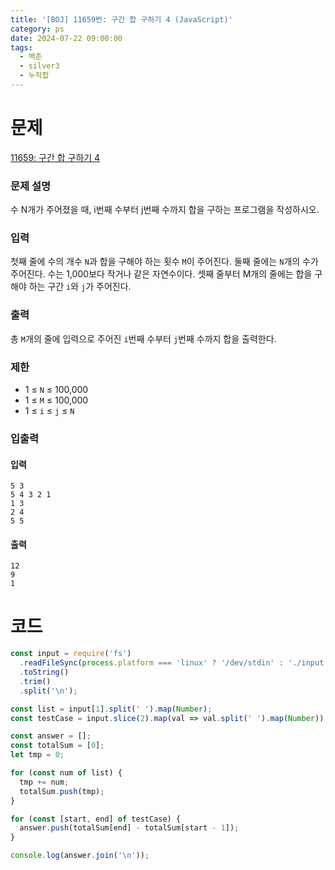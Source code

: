 ```yaml
---
title: '[BOJ] 11659번: 구간 합 구하기 4 (JavaScript)'
category: ps
date: 2024-07-22 09:00:00
tags:
  - 백준
  - silver3
  - 누적합
---
```


# 문제

[11659: 구간 합 구하기 4](https://www.acmicpc.net/problem/11659)

### 문제 설명

수 N개가 주어졌을 때, i번째 수부터 j번째 수까지 합을 구하는 프로그램을 작성하시오.

### 입력

첫째 줄에 수의 개수 `N`과 합을 구해야 하는 횟수 `M`이 주어진다. 둘째 줄에는 `N`개의 수가 주어진다. 수는 1,000보다 작거나 같은 자연수이다. 셋째 줄부터 M개의 줄에는 합을 구해야 하는 구간 `i`와 `j`가 주어진다.

### 출력

총 `M`개의 줄에 입력으로 주어진 `i`번째 수부터 `j`번째 수까지 합을 출력한다.

### 제한

- 1 ≤ `N` ≤ 100,000
- 1 ≤ `M` ≤ 100,000
- 1 ≤ `i` ≤ `j` ≤ `N`

### 입출력

<div style={{display:'flex', justifyContent:'space-around', gap:'50px'}}>

<div style={{width:'100%'}}>

#### 입력

```text
5 3
5 4 3 2 1
1 3
2 4
5 5
```

</div>

<div style={{width:'100%'}}>

#### 출력

```text
12
9
1
```

</div>

</div>

# 코드

```js
const input = require('fs')
  .readFileSync(process.platform === 'linux' ? '/dev/stdin' : './input.txt')
  .toString()
  .trim()
  .split('\n');

const list = input[1].split(' ').map(Number);
const testCase = input.slice(2).map(val => val.split(' ').map(Number));

const answer = [];
const totalSum = [0];
let tmp = 0;

for (const num of list) {
  tmp += num;
  totalSum.push(tmp);
}

for (const [start, end] of testCase) {
  answer.push(totalSum[end] - totalSum[start - 1]);
}

console.log(answer.join('\n'));
```
